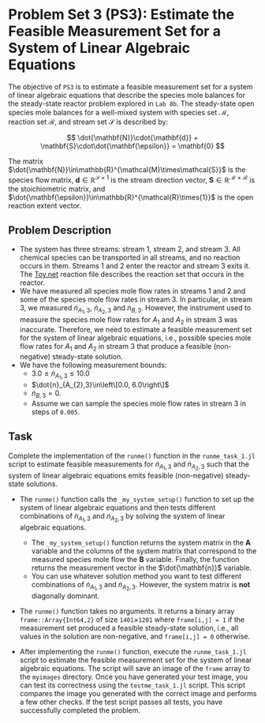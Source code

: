 # Problem Set 3 (PS3): Estimate the Feasible Measurement Set for a System of Linear Algebraic Equations
The objective of `PS3` is to estimate a feasible measurement set for a system of linear algebraic equations that describe the species mole balances for the steady-state reactor problem explored in `Lab 8b`. The steady-state open species mole balances for a well-mixed system with species set $\mathcal{M}$, reaction set $\mathcal{R}$, and stream set $\mathcal{S}$ is described by:

$$
\dot{\mathbf{N}}\cdot{\mathbf{d}} + \mathbf{S}\cdot\dot{\mathbf{\epsilon}} = \mathbf{0}
$$

The matrix $\dot{\mathbf{N}}\in\mathbb{R}^{\mathcal{M}\times\mathcal{S}}$ is the species flow matrix, 
$\mathbf{d}\in\mathbb{R}^{\mathcal{S}\times{1}}$ is the stream direction vector,
$\mathbf{S}\in\mathbb{R}^{\mathcal{M}\times\mathcal{R}}$ is the stoichiometric matrix, and $\dot{\mathbf{\epsilon}}\in\mathbb{R}^{\mathcal{R}\times{1}}$ is the open reaction extent vector.

## Problem Description
* The system has three streams: stream 1, stream 2, and stream 3. All chemical species can be transported in all streams, and no reaction occurs in them. Streams 1 and 2 enter the reactor and stream 3 exits it. The [Toy.net](data/Toy.net) reaction file describes the reaction set that occurs in the reactor.
* We have measured all species mole flow rates in streams 1 and 2 and some of the species mole flow rates in stream 3. In particular, in stream 3, we measured $\dot{n}_{A_{1},3}$, $\dot{n}_{A_{2},3}$ and $\dot{n}_{B,3}$. However, the instrument used to measure the species mole flow rates for $A_{1}$ and $A_{2}$ in stream 3 was inaccurate. Therefore, we need to estimate a feasible measurement set for the system of linear algebraic equations, i.e., possible species mole flow rates for $A_{1}$ and $A_{2}$ in stream 3 that produce a feasible (non-negative) steady-state solution.
* We have the following measurement bounds:
   * $3.0\leq\dot{n}_{A_{1},3}\leq{10.0}$
   * $\dot{n}_{A_{2},3}\in\left\[0.0, 6.0\right\]$
   * $\dot{n}_{B,3} = 0$.
   * Assume we can sample the species mole flow rates in stream 3 in steps of `0.005`.

## Task
Complete the implementation of the `runme()` function in the `runme_task_1.jl` script to estimate feasible measurements for 
$\dot{n}_{A_{1},3}$ and $\dot{n}_{A_{2},3}$ such that the system of linear algebraic equations emits feasible (non-negative) steady-state solutions. 

* The `runme()` function calls the `_my_system_setup()` function to set up the system of linear algebraic equations and then tests different combinations of $\dot{n}_{A_{1},3}$ and $\dot{n}_{A_{2},3}$ by solving the system of linear algebraic equations.
    * The `_my_system_setup()` function returns the system matrix in the $\mathbf{A}$ variable and the columns of the system matrix that correspond to the measured species mole flow the $\mathbf{B}$ variable. Finally, the function returns the measurement vector in the $\dot{\mathbf{n}}$ variable. 
    * You can use whatever solution method you want to test different combinations of $\dot{n}_{A_{1},3}$ and $\dot{n}_{A_{2},3}$. However, the system matrix is __not__ diagonally dominant. 

* The `runme()` function takes no arguments. It returns a binary array `frame::Array{Int64,2}` of size `1401`$\times$`1201` where `frame[i,j] = 1` if the measurement set produced a feasible steady-state solution, i.e., all values in the solution are non-negative, and `frame[i,j] = 0` otherwise.

* After implementing the `runme()` function, execute the `runme_task_1.jl` script to estimate the feasible measurement set for the system of linear algebraic equations. The script will save an image of the `frame` array to the `myimages` directory. Once you have generated your test image, you can test its correctness using the `testme_task_1.jl` script. This script compares the image you generated with the correct image and performs a few other checks. If the test script passes all tests, you have successfully completed the problem.
